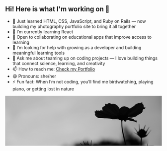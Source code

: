## Hi! Here is what I'm working on 👋


- 🔭 Just learned HTML, CSS, JavaScript, and Ruby on Rails — now building my photography portfolio site to bring it all together
- 🌱 I’m currently learning React
- 👯 Open to collaborating on educational apps that improve access to learning
- 🤔 I’m looking for help with growing as a developer and building meaningful learning tools
- 💬 Ask me about teaming up on coding projects — I love building things that connect science, learning, and creativity
- 📫 How to reach me: [Check my Portfolio](https://tanja-maria.github.io/tanja-heinz-portfolio/)
- 😄 Pronouns: she/her
- ⚡ Fun fact: When I’m not coding, you’ll find me birdwatching, playing piano, or getting lost in nature

![Banner](./_5818-2.jpg)
